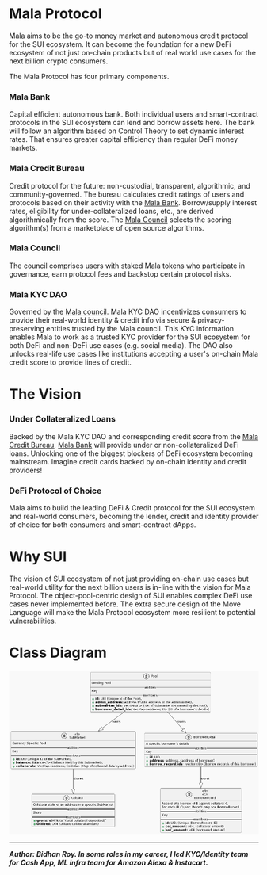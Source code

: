 # Mala Protocol
Mala aims to be the go-to money market and autonomous credit protocol for the SUI ecosystem. It can become the foundation for a new DeFi ecosystem of not just on-chain products but of real world use cases for the next billion crypto consumers.

The Mala Protocol has four primary components.

### Mala Bank
Capital efficient autonomous bank. Both individual users and smart-contract protocols in the SUI ecosystem can lend and borrow assets here. The bank will follow an algorithm based on Control Theory to set dynamic interest rates. That ensures greater capital efficiency than regular DeFi money markets.

### Mala Credit Bureau
Credit protocol for the future: non-custodial, transparent, algorithmic, and community-governed. The bureau calculates credit ratings of users and protocols based on their activity with the [Mala Bank](https://hackmd.io/@bidhan/H1cR7eFxi#Mala-Bank). Borrow/supply interest rates, eligibility for under-collateralized loans, etc., are derived algorithmically from the score. The [Mala Council](https://hackmd.io/@bidhan/H1cR7eFxi#Mala-Council) selects the scoring algorithm(s) from a marketplace of open source algorithms.

### Mala Council
The council comprises users with staked Mala tokens who participate in governance, earn protocol fees and backstop certain protocol risks.

### Mala KYC DAO
Governed by the [Mala council](https://hackmd.io/@bidhan/H1cR7eFxi#Mala-Council). Mala KYC DAO incentivizes consumers to provide their real-world identity & credit info via secure & privacy-preserving entities trusted by the Mala council. This KYC information enables Mala to work as a trusted KYC provider for the SUI ecosystem for both DeFi and non-DeFi use cases (e.g. social media). The DAO also unlocks real-life use cases like institutions accepting a user's on-chain Mala credit score to provide lines of credit.

# The Vision
### Under Collateralized Loans
Backed by the Mala KYC DAO and corresponding credit score from the [Mala Credit Bureau](https://hackmd.io/@bidhan/H1cR7eFxi#Mala-Credit-Bureau), [Mala Bank](https://hackmd.io/@bidhan/H1cR7eFxi#Mala-Bank) will provide under or non-collateralized DeFi loans. Unlocking one of the biggest blockers of DeFi ecosystem becoming mainstream. Imagine credit cards backed by on-chain identity and credit providers!
### DeFi Protocol of Choice
Mala aims to build the leading DeFi & Credit protocol for the SUI ecosystem and real-world consumers, becoming the lender, credit and identity provider of choice for both consumers and smart-contract dApps.

# Why SUI
The vision of SUI ecosystem of not just providing on-chain use cases but real-world utility for the next billion users is in-line with the vision for Mala Protocol. The object-pool-centric design of SUI enables complex DeFi use cases never implemented before. The extra secure design of the Move Language will make the Mala Protocol ecosystem more resilient to potential vulnerabilities.

# Class Diagram
![class diagram](./assets/class_diagram.png "Class Diagram")

---

***Author: Bidhan Roy. In some roles in my career, I led KYC/Identity team for Cash App, ML infra team for Amazon Alexa & Instacart.***